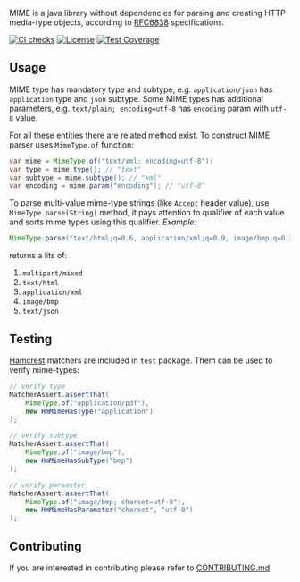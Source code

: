 MIME is a java library without dependencies for parsing and creating
HTTP media-type objects, according to [RFC6838](https://tools.ietf.org/html/rfc6838) specifications.

[![CI checks](https://github.com/g4s8/mime/actions/workflows/ci-checks.yml/badge.svg)](https://github.com/g4s8/mime/actions/workflows/ci-checks.yml)
[![License](https://img.shields.io/github/license/g4s8/mime.svg?style=flat-square)](https://github.com/g4s8/mime/blob/master/LICENSE.txt)
[![Test Coverage](https://img.shields.io/codecov/c/github/g4s8/mime.svg?style=flat-square)](https://codecov.io/github/g4s8/mime?branch=master)

## Usage

MIME type has mandatory type and subtype, e.g. `application/json` has `application` type
and `json` subtype. Some MIME types has additional parameters, e.g. `text/plain; encoding=utf-8` has
`encoding` param with `utf-8` value.

For all these entities there are related method exist. To construct MIME parser uses `MimeType.of` function:
```java
var mime = MimeType.of("text/xml; encoding=utf-8");
var type = mime.type(); // "text"
var subtype = mime.subtype(); // "xml"
var encoding = mime.param("encoding"); // "utf-8"
```

To parse multi-value mime-type strings (like `Accept` header value), use `MimeType.parse(String)` method, it pays attention to qualifier
of each value and sorts mime types using this qualifier.
*Example:*
```java
MimeType.parse("text/html;q=0.6, application/xml;q=0.9, image/bmp;q=0.3,image/bmp;q=0.5, text/html, multipart/mixed, text/json;q=0.4")
```
returns a lits of:
 1. `multipart/mixed`
 2. `text/html`
 3. `application/xml`
 4. `image/bmp`
 5. `text/json`

## Testing
[Hamcrest](http://hamcrest.org/JavaHamcrest/) matchers are included in `test` package. Them can be used to verify mime-types:
```java
// verify type
MatcherAssert.assertThat(
    MimeType.of("application/pdf"),
    new HmMimeHasType("application")
);

// verify subtype
MatcherAssert.assertThat(
    MimeType.of("image/bmp"),
    new HmMimeHasSubType("bmp")
);

// verify parameter
MatcherAssert.assertThat(
    MimeType.of("image/bmp; charset=utf-8"),
    new HmMimeHasParameter("charset", "utf-8")
);
```

## Contributing
If you are interested in contributing please refer to [CONTRIBUTING.md](CONTRIBUTING.md)
